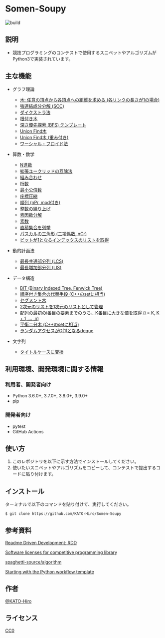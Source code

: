 # Somen-Soupy

![build](https://github.com/KATO-Hiro/Somen-Soupy/workflows/Python%20package/badge.svg)

## 説明

- 競技プログラミングのコンテストで使用するスニペットやアルゴリズムがPython3で実装されています。

## 主な機能

- グラフ理論
  - [木: 任意の頂点から各頂点への距離を求める (各リンクの長さが1の場合)](https://github.com/KATO-Hiro/Somen-Soupy/blob/master/snippets/graph/tree_distance.py)
  - [強連結成分分解 (SCC)](https://github.com/KATO-Hiro/Somen-Soupy/blob/master/snippets/graph/scc.py)
  - [ダイクストラ法](https://github.com/KATO-Hiro/Somen-Soupy/blob/master/snippets/graph/dijkstra.py)
  - [根付き木](https://github.com/KATO-Hiro/Somen-Soupy/blob/master/snippets/graph/rooted_tree.py)
  - [深さ優先探索 (BFS) テンプレート](https://github.com/KATO-Hiro/Somen-Soupy/blob/master/snippets/graph/bfs_template.py)
  - [Union Find木](https://github.com/KATO-Hiro/Somen-Soupy/blob/master/snippets/graph/unionfind.py)
  - [Union Find木 (重み付き)](https://github.com/KATO-Hiro/Somen-Soupy/blob/master/snippets/graph/weighted_unionfind.py)
  - [ワーシャル・フロイド法](https://github.com/KATO-Hiro/Somen-Soupy/blob/master/snippets/graph/warshall_floyd.py)

- 算数・数学
  - [N進数](https://github.com/KATO-Hiro/Somen-Soupy/blob/master/snippets/math/n_ary_number.py)
  - [拡張ユークリッドの互除法](https://github.com/KATO-Hiro/Somen-Soupy/blob/master/snippets/math/gcd.py)
  - [組み合わせ](https://github.com/KATO-Hiro/Somen-Soupy/blob/master/snippets/math/combination.py)
  - [桁数](https://github.com/KATO-Hiro/Somen-Soupy/blob/master/snippets/math/digit.py)
  - [最小公倍数](https://github.com/KATO-Hiro/Somen-Soupy/blob/master/snippets/math/lcm.py)
  - [座標圧縮](https://github.com/KATO-Hiro/Somen-Soupy/blob/master/snippets/math/comress.py)
  - [順列 (nPr, mod付き)](https://github.com/KATO-Hiro/Somen-Soupy/blob/master/snippets/math/permutation.py)
  - [整数の繰り上げ](https://github.com/KATO-Hiro/Somen-Soupy/blob/master/snippets/math/carry.py)
  - [素因数分解](https://github.com/KATO-Hiro/Somen-Soupy/blob/master/snippets/math/factorization.py)
  - [素数](https://github.com/KATO-Hiro/Somen-Soupy/blob/master/snippets/math/prime.py)
  - [直積集合を列挙](https://github.com/KATO-Hiro/Somen-Soupy/blob/master/snippets/math/direct_product.py)
  - [パスカルの三角形 (二項係数, nCr)](https://github.com/KATO-Hiro/Somen-Soupy/blob/master/snippets/math/pascals_triangle.py)
  - [ビットが1となるインデックスのリストを取得](https://github.com/KATO-Hiro/Somen-Soupy/blob/master/snippets/math/bit_index.py)

- 動的計画法
  - [最長共通部分列 (LCS)](https://github.com/KATO-Hiro/Somen-Soupy/blob/master/snippets/dp/lcs.py)
  - [最長増加部分列 (LIS)](https://github.com/KATO-Hiro/Somen-Soupy/blob/master/snippets/dp/lis.py)

- データ構造
  - [BIT (Binary Indexed Tree, Fenwick Tree)](https://github.com/KATO-Hiro/Somen-Soupy/blob/master/snippets/data_structure/bit.py)
  - [順序付き集合の代替手段 (C++のsetに相当)](https://github.com/KATO-Hiro/Somen-Soupy/blob/master/snippets/data_structure/deletable_heapq.py)
  - [セグメント木](https://github.com/KATO-Hiro/Somen-Soupy/blob/master/snippets/data_structure/segment_tree.py)
  - [2次元のリストを1次元のリストとして管理](https://github.com/KATO-Hiro/Somen-Soupy/blob/master/snippets/data_structure/two_dim_list.py)
  - [配列の最初のi番目の要素までのうち、K番目に大きな値を取得 (i = K, K + 1, ..., n)](https://github.com/KATO-Hiro/Somen-Soupy/blob/master/snippets/data_structure/kth_greatest_value.py)
  - [平衡二分木 (C++のsetに相当)](https://github.com/KATO-Hiro/Somen-Soupy/blob/master/snippets/data_structure/balancing_tree.py)
  - [ランダムアクセスがO(1)となるdeque](https://github.com/KATO-Hiro/Somen-Soupy/blob/master/snippets/data_structure/random_access_deque.py)

- 文字列
  - [タイトルケースに変換](https://github.com/KATO-Hiro/Somen-Soupy/blob/master/snippets/string/string.py)

## 利用環境、開発環境に関する情報

### 利用者、開発者向け

- Python 3.6.0+, 3.7.0+, 3.8.0+, 3.9.0+
- pip

### 開発者向け

- pytest
- GitHub Actions

## 使い方

1. このレポジトリを以下に示す方法でインストールしてください。
2. 使いたいスニペットやアルゴリズムをコピーして、コンテストで提出するコードに貼り付けます。

## インストール

ターミナルで以下のコマンドを貼り付けて、実行してください。

```terminal
$ git clone https://github.com/KATO-Hiro/Somen-Soupy
```

## 参考資料

[Readme Driven Development; RDD](https://qiita.com/b4b4r07/items/c80d53db9a0fd59086ec)

[Software licenses for competitive programming library](https://kimiyuki.net/blog/2020/02/14/licenses-for-kyopro-libraries/)

[spaghetti-source/algorithm](https://github.com/spaghetti-source/algorithm)

[Starting with the Python workflow template](https://docs.github.com/en/actions/guides/building-and-testing-python#starting-with-the-python-workflow-template)

## 作者

[@KATO-Hiro](https://twitter.com/k_hiro1818)

## ライセンス

[CC0](https://creativecommons.org/share-your-work/public-domain/cc0)

